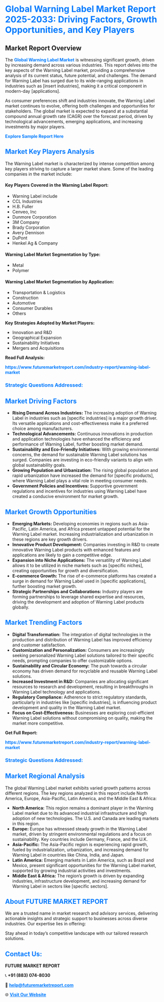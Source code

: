 <h1 style="color: #007BFF;">Global Warning Label Market Report 2025-2033: Driving Factors, Growth Opportunities, and Key Players</h1>

<section id="overview">
<h2>Market Report Overview</h2>
<p>The <a href="https://www.futuremarketreport.com/industry-report/warning-label-market" style="color: #007BFF; text-decoration: none;"><strong>Global Warning Label Market</strong></a> is witnessing significant growth, driven by increasing demand across various industries. This report delves into the key aspects of the Warning Label market, providing a comprehensive analysis of its current status, future potential, and challenges. The demand for Warning Label has surged due to its wide-ranging applications in industries such as [insert industries], making it a critical component in modern-day [applications].</p>
<p>As consumer preferences shift and industries innovate, the Warning Label market continues to evolve, offering both challenges and opportunities for stakeholders. The global market is expected to expand at a substantial compound annual growth rate (CAGR) over the forecast period, driven by technological advancements, emerging applications, and increasing investments by major players.</p>
</section>

<section id="overview">
<p><a href="https://www.futuremarketreport.com/request-sample/reportId=101309" style="color: #007BFF; text-decoration: none;"><strong>Explore Sample Report Here</strong></a></p>
</section>

<section id="key-players">
<h2 style="color: #007BFF;">Market Key Players Analysis</h2>
<p>The Warning Label market is characterized by intense competition among key players striving to capture a larger market share. Some of the leading companies in the market include:</p>
<h4>Key Players Covered in the Warning Label Report:</h4>
<ul><li>Warning Label include</li><li>CCL Industries</li><li>H.B. Fuller</li><li>Cenveo, Inc</li><li>Dunmore Corporation</li><li>3M Company</li><li>Brady Corporation</li><li>Avery Dennison</li><li>DuPont</li><li>Henkel Ag &amp; Company</li></ul>
<h4>Warning Label Market Segmentation by Type:</h4>
<ul><li>Metal</li><li>Polymer</li></ul>

<h4>Warning Label Market Segmentation by Application:</h4>
<ul><li>Transportation &amp; Logistics</li><li>Construction</li><li>Automotive</li><li>Consumer Durables</li><li>Others</li></ul>
<p><strong>Key Strategies Adopted by Market Players:</strong></p>
<ul>
<li>Innovation and R&D</li>
<li>Geographical Expansion</li>
<li>Sustainability Initiatives</li>
<li>Mergers and Acquisitions</li>
</ul>
</section>

<section>
<p><strong>Read Full Analysis: </strong></p><a href="https://www.futuremarketreport.com/industry-report/warning-label-market" style="color: #007BFF; text-decoration: none;"><strong>https://www.futuremarketreport.com/industry-report/warning-label-market</strong></a>
<h3 style="color: #007BFF;">Strategic Questions Addressed:</h3>
</section>

<section id="driving-factors">
<h2 style="color: #007BFF;">Market Driving Factors</h2>
<ul>
<li><strong>Rising Demand Across Industries:</strong> The increasing adoption of Warning Label in industries such as [specific industries] is a major growth driver. Its versatile applications and cost-effectiveness make it a preferred choice among manufacturers.</li>
<li><strong>Technological Advancements:</strong> Continuous innovations in production and application technologies have enhanced the efficiency and performance of Warning Label, further boosting market demand.</li>
<li><strong>Sustainability and Eco-Friendly Initiatives:</strong> With growing environmental concerns, the demand for sustainable Warning Label solutions has surged. Companies are investing in eco-friendly variants to align with global sustainability goals.</li>
<li><strong>Growing Population and Urbanization:</strong> The rising global population and rapid urbanization have increased the demand for [specific products], where Warning Label plays a vital role in meeting consumer needs.</li>
<li><strong>Government Policies and Incentives:</strong> Supportive government regulations and incentives for industries using Warning Label have created a conducive environment for market growth.</li>
</ul>
</section>

<section id="growth-opportunities">
<h2 style="color: #007BFF;">Market Growth Opportunities</h2>
<ul>
<li><strong>Emerging Markets:</strong> Developing economies in regions such as Asia-Pacific, Latin America, and Africa present untapped potential for the Warning Label market. Increasing industrialization and urbanization in these regions are key growth drivers.</li>
<li><strong>Innovative Product Development:</strong> Companies investing in R&D to create innovative Warning Label products with enhanced features and applications are likely to gain a competitive edge.</li>
<li><strong>Expansion into Niche Applications:</strong> The versatility of Warning Label allows it to be utilized in niche markets such as [specific niches], creating opportunities for growth and diversification.</li>
<li><strong>E-commerce Growth:</strong> The rise of e-commerce platforms has created a surge in demand for Warning Label used in [specific applications], further boosting market growth.</li>
<li><strong>Strategic Partnerships and Collaborations:</strong> Industry players are forming partnerships to leverage shared expertise and resources, driving the development and adoption of Warning Label products globally.</li>
</ul>
</section>

<section id="trending-factors">
<h2 style="color: #007BFF;">Market Trending Factors</h2>
<ul>
<li><strong>Digital Transformation:</strong> The integration of digital technologies in the production and distribution of Warning Label has improved efficiency and customer satisfaction.</li>
<li><strong>Customization and Personalization:</strong> Consumers are increasingly seeking personalized Warning Label solutions tailored to their specific needs, prompting companies to offer customizable options.</li>
<li><strong>Sustainability and Circular Economy:</strong> The push towards a circular economy has driven demand for recyclable and reusable Warning Label solutions.</li>
<li><strong>Increased Investment in R&D:</strong> Companies are allocating significant resources to research and development, resulting in breakthroughs in Warning Label technology and applications.</li>
<li><strong>Regulatory Compliance:</strong> Adherence to strict regulatory standards, particularly in industries like [specific industries], is influencing product development and quality in the Warning Label market.</li>
<li><strong>Focus on Cost-Effectiveness:</strong> Businesses are exploring cost-efficient Warning Label solutions without compromising on quality, making the market more competitive.</li>
</ul>
</section>

<section>
<p><strong>Get Full Report: </strong></p><a href="https://www.futuremarketreport.com/industry-report/warning-label-market" style="color: #007BFF; text-decoration: none;"><strong>https://www.futuremarketreport.com/industry-report/warning-label-market</strong></a>
<h3 style="color: #007BFF;">Strategic Questions Addressed:</h3>
</section>


<section id="regional-analysis">
<h2 style="color: #007BFF;">Market Regional Analysis</h2>
<p>The global Warning Label market exhibits varied growth patterns across different regions. The key regions analyzed in this report include North America, Europe, Asia-Pacific, Latin America, and the Middle East & Africa:</p>
<ul>
<li><strong>North America:</strong> This region remains a dominant player in the Warning Label market due to its advanced industrial infrastructure and high adoption of new technologies. The U.S. and Canada are leading markets in this region.</li>
<li><strong>Europe:</strong> Europe has witnessed steady growth in the Warning Label market, driven by stringent environmental regulations and a focus on sustainability. Key countries include Germany, France, and the U.K.</li>
<li><strong>Asia-Pacific:</strong> The Asia-Pacific region is experiencing rapid growth, fueled by industrialization, urbanization, and increasing demand for Warning Label in countries like China, India, and Japan.</li>
<li><strong>Latin America:</strong> Emerging markets in Latin America, such as Brazil and Mexico, present significant opportunities for the Warning Label market, supported by growing industrial activities and investments.</li>
<li><strong>Middle East & Africa:</strong> The region’s growth is driven by expanding industries, infrastructure development, and increasing demand for Warning Label in sectors like [specific sectors].</li>
</ul>
</section>

<footer>
<h2 style="color: #007BFF;">About FUTURE MARKET REPORT</h2>
<p>We are a trusted name in market research and advisory services, delivering actionable insights and strategic support to businesses across diverse industries. Our expertise lies in offering:</p>

<p>Stay ahead in today’s competitive landscape with our tailored research solutions.</p>

<h2 style="color: #007BFF;">Contact Us:</h2>
<p><strong>FUTURE MARKET REPORT</strong></p>
<p>📞 <strong>+91 (883) 074-8030</strong></p>
<p>📧 <strong><a href="mailto:help@futuremarketreport.com" style="color: #007BFF;">help@futuremarketreport.com</a></strong></p>
<p>🌐 <strong><a href="https://www.futuremarketreport.com/" style="color: #007BFF;">Visit Our Website</a></strong></p>
</footer>